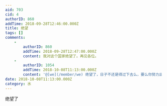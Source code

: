 ```yaml
---
aid: 703
cid: 4
authorID: 860
addTime: 2018-09-28T12:46:00.000Z
title: 绝望
tags: []
comments:
    -
        authorID: 860
        addTime: 2018-09-28T12:47:00.000Z
        content: 我对这个国家绝望了。再见各位。
    -
        authorID: 1054
        addTime: 2018-10-08T11:13:00.000Z
        content: '@[we](/member/we) 绝望了，日子不还是得过下去么，要么你努力出国，要么你努力在国内把日子过好'
date: 2018-10-08T11:13:00.000Z
category: 水
---
```


绝望了
